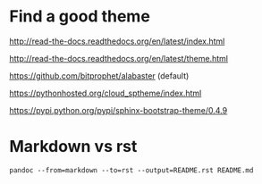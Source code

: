 # Find a good theme

http://read-the-docs.readthedocs.org/en/latest/index.html

http://read-the-docs.readthedocs.org/en/latest/theme.html

https://github.com/bitprophet/alabaster (default)

https://pythonhosted.org/cloud_sptheme/index.html

https://pypi.python.org/pypi/sphinx-bootstrap-theme/0.4.9


# Markdown vs rst

    pandoc --from=markdown --to=rst --output=README.rst README.md

